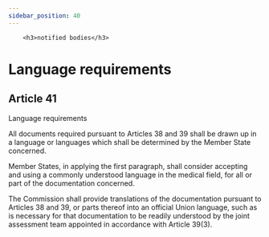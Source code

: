 ```yaml
---
sidebar_position: 40
---
```

        <h3>notified bodies</h3>
<h1>Language requirements</h1>
<h2>Article 41</h2>
   <p class="stitle-article-norm">Language requirements</p>
   <p class="norm">All documents required pursuant to Articles&nbsp;38 
and 39 shall be drawn up in a language or languages which shall be 
determined by the Member&nbsp;State concerned.</p>
   <p class="norm">Member&nbsp;States, in applying the first paragraph, 
shall consider accepting and using a commonly understood language in the
 medical field, for all or part of the documentation concerned.</p>
   <p class="norm">The Commission shall provide translations of the 
documentation pursuant to Articles&nbsp;38 and 39, or parts thereof into
 an official Union language, such as is necessary for that documentation
 to be readily understood by the joint assessment team appointed in 
accordance with Article&nbsp;39(3).</p>